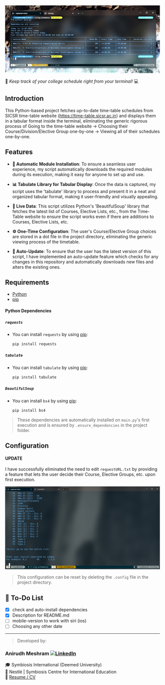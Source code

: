 ![screenshot](./screenshots/screenshot.jpg)

🎒 <i> Keep track of your college schedule right from your terminal! </i> 💻

## Introduction

This Python-based project fetches up-to-date time-table schedules from SICSR time-table website (https://time-table.sicsr.ac.in) and displays them in a tabular format inside the terminal, eliminating the generic rigorous process of Going to the time-table website -> Choosing their Course/Division/Elective Group one-by-one -> Viewing all of their schedules one-by-one.

## Features

- **🔄 Automatic Module Installation**: To ensure a seamless user experience, my script automatically downloads the required modules during its execution, making it easy for anyone to set up and use.

- **📊 Tabulate Library for Tabular Display**: Once the data is captured, my script uses the 'tabulate' library to process and present it in a neat and organized tabular format, making it user-friendly and visually appealing.

- **🔄 Live Data**: This script utilizes Python's 'BeautifulSoup' library that fetches the latest list of Courses, Elective Lists, etc., from the Time-Table website to ensure the script works even if there are additions to Courses, Elective Lists, etc.

- **⚙ One-Time Configuration**: The user's Course/Elective Group choices are stored in a dot file in the project directory, eliminating the generic viewing process of the timetable.

- **🔄 Auto-Update**: To ensure that the user has the latest version of this script, I have implemented an auto-update feature which checks for any changes in this repository and automatically downloads new files and alters the existing ones.

## Requirements

- [Python](https://python.org/downloads)
- [pip](https://pypi.org/project/pip/)

#### Python Dependencies

##### `requests`

- You can install `requests` by using [pip](https://pypi.org/project/pip/):

  ```python
  pip install requests
  ```

##### `tabulate`

- You can install `tabulate` by using [pip](https://pypi.org/project/pip/):

  ```python
  pip install tabulate
  ```

##### `BeautifulSoup`

- You can install `bs4` by using [pip](https://pypi.org/project/pip/):

  ```python
  pip install bs4
  ```

> These dependencies are automatically installed on `main.py`'s first execution and is ensured by `.ensure_dependencies` in the project folder.

## Configuration

#### UPDATE

I have successfully eliminated the need to edit `requestURL.txt` by providing a feature that lets the user decide their Course, Elective Groups, etc. upon first execution.

![match_type](./screenshots/match_type.png)

> This configuration can be reset by deleting the `.config` file in the project directory.

## 📝 To-Do List

- [x] check and auto-install dependencies
- [x] Description for README.md
- [ ] mobile-version to work with siri (ios)
- [ ] Choosing any other date

---

> Developed by:

### Anirudh Meshram [![LinkedIn](https://icons-for-free.com/iconfiles/png/32/linkedin+square+icon-1320168278649782468.png)](https://www.linkedin.com/in/anirudh-meshram/)

🎓 Symbiosis International (Deemed University)\
💼 Nestlé | Symbiosis Centre for International Education\
📄 [Resume / CV](https://docs.google.com/document/d/1DNtgwjOoLIUEXjDqhiM5x3OZc3uJmC9BC4-K7pix5dM/edit)
